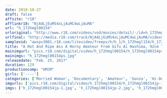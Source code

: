 ```yaml
---
date: 2018-10-27
draft: false
affsite: "r18"
afflinkr18: "NjA4LjEuMS4xLjAuMC4wLjAuMA"
url: "h_172hmgl00154"
urloriginal: "http://www.r18.com/videos/vod/movies/detail/-/id=h_172hmgl00154"
urlfinal: "http://media.r18.com/track/NjA4LjEuMS4xLjAuMC4wLjAuMA/videos/vod/movies/detail/-/id=h_172hmgl00154"
samplevid: "awspv3001.r18.com/litevideo/freepv/h/h_1/h_172hmgl154/h_172hmgl154_dmb_s.mp4"
title: "A Hot And Ripe Ass A Horny Amateur From Gifu Ai Hashima, 92cm Tits"
mainimgurl: "pics.r18.com/digital/video/h_172hmgl00154/h_172hmgl00154ps.jpg"
mainimgs: "h_172hmgl00154ps.jpg"
releasedate: "Feb. 25, 2017"
duration: 129
productioncomp: "HMJM"
girls: ['----']
categories: ['Married Woman', 'Documentary', 'Amateur', 'Gonzo', 'Hi-Def']
imgurls: ['pics.r18.com/digital/video/h_172hmgl00154/h_172hmgl00154jp-1.jpg', 'pics.r18.com/digital/video/h_172hmgl00154/h_172hmgl00154jp-2.jpg', 'pics.r18.com/digital/video/h_172hmgl00154/h_172hmgl00154jp-3.jpg', 'pics.r18.com/digital/video/h_172hmgl00154/h_172hmgl00154jp-4.jpg', 'pics.r18.com/digital/video/h_172hmgl00154/h_172hmgl00154jp-5.jpg', 'pics.r18.com/digital/video/h_172hmgl00154/h_172hmgl00154jp-6.jpg', 'pics.r18.com/digital/video/h_172hmgl00154/h_172hmgl00154jp-7.jpg', 'pics.r18.com/digital/video/h_172hmgl00154/h_172hmgl00154jp-8.jpg', 'pics.r18.com/digital/video/h_172hmgl00154/h_172hmgl00154jp-9.jpg', 'pics.r18.com/digital/video/h_172hmgl00154/h_172hmgl00154jp-10.jpg', 'pics.r18.com/digital/video/h_172hmgl00154/h_172hmgl00154jp-11.jpg', 'pics.r18.com/digital/video/h_172hmgl00154/h_172hmgl00154jp-12.jpg', 'pics.r18.com/digital/video/h_172hmgl00154/h_172hmgl00154jp-13.jpg', 'pics.r18.com/digital/video/h_172hmgl00154/h_172hmgl00154jp-14.jpg', 'pics.r18.com/digital/video/h_172hmgl00154/h_172hmgl00154jp-15.jpg', 'pics.r18.com/digital/video/h_172hmgl00154/h_172hmgl00154jp-16.jpg', 'pics.r18.com/digital/video/h_172hmgl00154/h_172hmgl00154jp-17.jpg', 'pics.r18.com/digital/video/h_172hmgl00154/h_172hmgl00154jp-18.jpg', 'pics.r18.com/digital/video/h_172hmgl00154/h_172hmgl00154jp-19.jpg', 'pics.r18.com/digital/video/h_172hmgl00154/h_172hmgl00154jp-20.jpg']
imgs: ['h_172hmgl00154jp-1.jpg', 'h_172hmgl00154jp-2.jpg', 'h_172hmgl00154jp-3.jpg', 'h_172hmgl00154jp-4.jpg', 'h_172hmgl00154jp-5.jpg', 'h_172hmgl00154jp-6.jpg', 'h_172hmgl00154jp-7.jpg', 'h_172hmgl00154jp-8.jpg', 'h_172hmgl00154jp-9.jpg', 'h_172hmgl00154jp-10.jpg', 'h_172hmgl00154jp-11.jpg', 'h_172hmgl00154jp-12.jpg', 'h_172hmgl00154jp-13.jpg', 'h_172hmgl00154jp-14.jpg', 'h_172hmgl00154jp-15.jpg', 'h_172hmgl00154jp-16.jpg', 'h_172hmgl00154jp-17.jpg', 'h_172hmgl00154jp-18.jpg', 'h_172hmgl00154jp-19.jpg', 'h_172hmgl00154jp-20.jpg']
---
```

